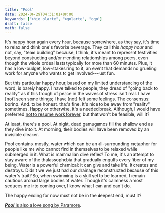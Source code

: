 ```yaml
---
title: "Pool"
date: 2024-06-29T04:31:01+08:00
keywords: ["ohio olarte", "oqolarte", "oqo"]
draft: false
math: false
---
```


It's happy hour again every hour, because somewhere, as they say, it's
time to relax and drink one's favorite beverage. They call this *happy
hour* and not, say, "team building" because, I think, it's meant to
represent festivities beyond constructing and/or mending
relationships among peers, even though the whole ordeal lasts typically
for more than 60 minutes. Plus, it has a low-budget, low-stakes ring to
it, an event that demands no grueling work for anyone who wants to get
involved---just fun.

But this particular happy hour, based on my limited understanding of the
word, is barely happy. I have talked to people; they dread of "going
back to reality" as if this trough of peace in the waves of stress isn't
real. I have [not] seen some things; I have [not] felt some feelings.
The consensus: boring.
And, to be honest, that's fine. It's nice to be away from "reality"
sometimes. Happy or otherwise, it's a needed break.
Although, I would have preferred
[not to resume work forever](/anti-work), but that won't be feasible,
will it?

At least, there's a pool. At night, dead gamugamos fill the shallow end
as they dive into it. At morning, their bodies will have been removed by
an invisible cleaner.

Pool contains, mostly, water which can be an all-surrounding metaphor
for people like me who cannot find in themselves to be relaxed while
submerged in it. What is mammalian dive reflex? To me, it's an attempt
to stay aware of the thalassophobia that gradually engulfs every fiber
of my being. Water is a powerful chemical: it can give and take life. It
creates and destroys. Didn't we we just had our drainage reconstructed
because of this water's trait? So, when swimming is a skill yet to be
learned, I remain cautious aronud large bodies of water. Though it's
calmness almost seduces me into coming over, I know what I can and can't
do.

The happy ending for now must not be in the deepest end, must it?

[***Pool*** is also a love song by Paramore](https://www.youtube.com/watch?v=3m8ElO9Y50Y).
